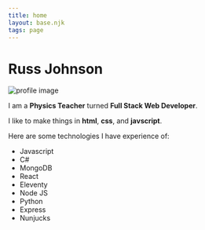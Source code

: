 ```yaml
---
title: home
layout: base.njk
tags: page
---
```


# Russ Johnson

![profile image](/images/profile.JPG)

I am a **Physics Teacher** turned **Full Stack Web Developer**.

I like to make things in **html**, **css**, and **javscript**.

Here are some technologies I have experience of:

- Javascript
- C#
- MongoDB
- React
- Eleventy
- Node JS
- Python
- Express
- Nunjucks
